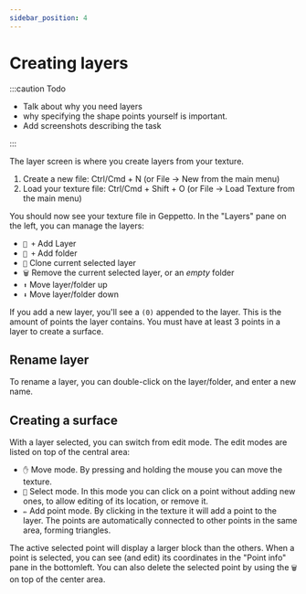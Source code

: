 ```yaml
---
sidebar_position: 4
---
```


# Creating layers

:::caution Todo

- Talk about why you need layers
- why specifying the shape points yourself is important.
- Add screenshots describing the task

:::

The layer screen is where you create layers from your texture.

1. Create a new file: Ctrl/Cmd + N (or File -> New from the main menu)
2. Load your texture file: Ctrl/Cmd + Shift + O (or File -> Load Texture from
   the main menu)

You should now see your texture file in Geppetto. In the "Layers" pane on the
left, you can manage the layers:

- `📄 +` Add Layer
- `📁 +` Add folder
- `📑` Clone current selected layer
- `🗑` Remove the current selected layer, or an _empty_ folder
- `⬆` Move layer/folder up
- `⬇` Move layer/folder down

If you add a new layer, you'll see a `(0)` appended to the layer. This is the
amount of points the layer contains. You must have at least 3 points in a layer
to create a surface.

## Rename layer

To rename a layer, you can double-click on the layer/folder, and enter a new
name.

## Creating a surface

With a layer selected, you can switch from edit mode. The edit modes are listed
on top of the central area:

- `✋` Move mode. By pressing and holding the mouse you can move the texture.
- `🔧` Select mode. In this mode you can click on a point without adding new
  ones, to allow editing of its location, or remove it.
- `✏️` Add point mode. By clicking in the texture it will add a point to the
  layer. The points are automatically connected to other points in the same
  area, forming triangles.

The active selected point will display a larger block than the others. When a
point is selected, you can see (and edit) its coordinates in the "Point info"
pane in the bottomleft. You can also delete the selected point by using the `🗑`
on top of the center area.
